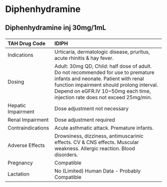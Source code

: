 # Diphenhydramine

## Diphenhydramine inj 30mg/1mL

##### 

| TAH Drug Code      | IDIPH                                                                                                                                                                                                                                                 |
|:-------------------|:------------------------------------------------------------------------------------------------------------------------------------------------------------------------------------------------------------------------------------------------------|
| Indications        | Urticaria, dermatologic disease, pruritus, acute rhinitis & hay fever.                                                                                                                                                                                |
| Dosing             | Adult: 30mg QD, Child: half dose of adult. Do not recommended for use to premature infants and neonate. Patient with renal function impairment should prolong interval. Depend on eGFR.IV 10~50mg each time, injection rate does not exceed 25mg/min. |
| Hepatic Impairment | Dose adjustment not necessary                                                                                                                                                                                                                         |
| Renal Impairment   | Dose adjustment required                                                                                                                                                                                                                              |
| Contraindications  | Acute asthmatic attack. Premature infants.                                                                                                                                                                                                            |
| Adverse Effects    | Drowsiness, dizziness, antimuscarinic effects. CV & CNS effects. Muscular weakness. Allergic reaction. Blood disorders.                                                                                                                               |
| Pregnancy          | Compatible                                                                                                                                                                                                                                            |
| Lactation          | No (Limited) Human Data - Probably Compatible                                                                                                                                                                                                         |

